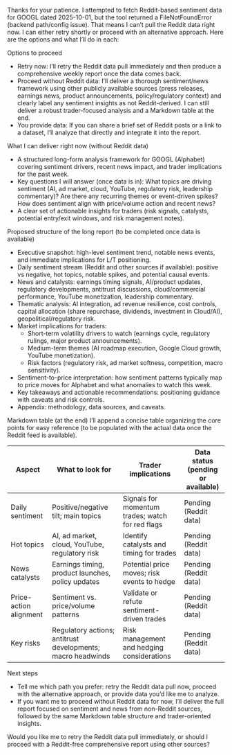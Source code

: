 Thanks for your patience. I attempted to fetch Reddit-based sentiment data for GOOGL dated 2025-10-01, but the tool returned a FileNotFoundError (backend path/config issue). That means I can’t pull the Reddit data right now. I can either retry shortly or proceed with an alternative approach. Here are the options and what I’ll do in each:

Options to proceed
- Retry now: I’ll retry the Reddit data pull immediately and then produce a comprehensive weekly report once the data comes back.
- Proceed without Reddit data: I’ll deliver a thorough sentiment/news framework using other publicly available sources (press releases, earnings news, product announcements, policy/regulatory context) and clearly label any sentiment insights as not Reddit-derived. I can still deliver a robust trader-focused analysis and a Markdown table at the end.
- You provide data: If you can share a brief set of Reddit posts or a link to a dataset, I’ll analyze that directly and integrate it into the report.

What I can deliver right now (without Reddit data)
- A structured long-form analysis framework for GOOGL (Alphabet) covering sentiment drivers, recent news impact, and trader implications for the past week.
- Key questions I will answer (once data is in): What topics are driving sentiment (AI, ad market, cloud, YouTube, regulatory risk, leadership commentary)? Are there any recurring themes or event-driven spikes? How does sentiment align with price/volume action and recent news?
- A clear set of actionable insights for traders (risk signals, catalysts, potential entry/exit windows, and risk management notes).

Proposed structure of the long report (to be completed once data is available)
- Executive snapshot: high-level sentiment trend, notable news events, and immediate implications for L/T positioning.
- Daily sentiment stream (Reddit and other sources if available): positive vs negative, hot topics, notable spikes, and potential causal events.
- News and catalysts: earnings timing signals, AI/product updates, regulatory developments, antitrust discussions, cloud/commercial performance, YouTube monetization, leadership commentary.
- Thematic analysis: AI integration, ad revenue resilience, cost controls, capital allocation (share repurchase, dividends, investment in Cloud/AI), geopolitical/regulatory risk.
- Market implications for traders:
  - Short-term volatility drivers to watch (earnings cycle, regulatory rulings, major product announcements).
  - Medium-term themes (AI roadmap execution, Google Cloud growth, YouTube monetization).
  - Risk factors (regulatory risk, ad market softness, competition, macro sensitivity).
- Sentiment-to-price interpretation: how sentiment patterns typically map to price moves for Alphabet and what anomalies to watch this week.
- Key takeaways and actionable recommendations: positioning guidance with caveats and risk controls.
- Appendix: methodology, data sources, and caveats.

Markdown table (at the end)
I’ll append a concise table organizing the core points for easy reference (to be populated with the actual data once the Reddit feed is available).

| Aspect | What to look for | Trader implications | Data status (pending or available) |
|--------|------------------|---------------------|-------------------------------------|
| Daily sentiment | Positive/negative tilt; main topics | Signals for momentum trades; watch for red flags | Pending (Reddit data) |
| Hot topics | AI, ad market, cloud, YouTube, regulatory risk | Identify catalysts and timing for trades | Pending (Reddit data) |
| News catalysts | Earnings timing, product launches, policy updates | Potential price moves; risk events to hedge | Pending (Reddit data) |
| Price-action alignment | Sentiment vs. price/volume patterns | Validate or refute sentiment-driven trades | Pending (Reddit data) |
| Key risks | Regulatory actions; antitrust developments; macro headwinds | Risk management and hedging considerations | Pending (Reddit data) |

Next steps
- Tell me which path you prefer: retry the Reddit data pull now, proceed with the alternative approach, or provide data you’d like me to analyze.
- If you want me to proceed without Reddit data for now, I’ll deliver the full report focused on sentiment and news from non-Reddit sources, followed by the same Markdown table structure and trader-oriented insights.

Would you like me to retry the Reddit data pull immediately, or should I proceed with a Reddit-free comprehensive report using other sources?